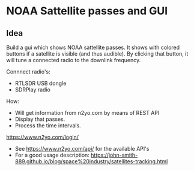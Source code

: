 NOAA Sattellite passes and GUI
==============================

Idea
----

Build a gui which shows NOAA sattellite passes.
It shows with colored buttons if a satellite is visible (and thus audible).
By clicking that button, it will tune a connected radio to the downlink frequency.

Connnect radio's:
* RTLSDR USB dongle
* SDRPlay radio

How:
* Will get information from n2yo.com by means of REST API
* Display that passes.
* Process the time intervals.

https://www.n2yo.com/login/


* See https://www.n2yo.com/api/ for the available API's 
* For a good usage description: https://john-smith-889.github.io/blog/space%20industry/satellites-tracking.html
